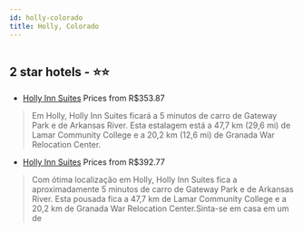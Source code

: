 ```yaml
---
id: holly-colorado
title: Holly, Colorado
---
```


<center><img src="https://i.travelapi.com/hotels/30000000/29670000/29662600/29662562/a2e25a6c_z.jpg" alt="" /></center>


##  2 star hotels - ⭐️⭐️

-    [Holly Inn Suites](https://www.hurb.com/br/aud/https://www.hurb.com/br/hotels/holly/holly-inn-suites-HT-4QVI?cmp=18055) Prices from R$353.87
   > Em Holly, Holly Inn Suites ficará a 5 minutos de carro de Gateway Park e de Arkansas River. Esta estalagem está a 47,7 km (29,6 mi) de Lamar Community College e a 20,2 km (12,6 mi) de Granada War Relocation Center.
-    [Holly Inn Suites](https://www.hurb.com/br/aud/https://www.hurb.com/br/hotels/holly/holly-inn-suites-HT-H5P3?cmp=18055) Prices from R$392.77
   > Com ótima localização em Holly, Holly Inn Suites fica a aproximadamente 5 minutos de carro de Gateway Park e de Arkansas River.  Esta pousada fica a 47,7 km de Lamar Community College e a 20,2 km de Granada War Relocation Center.Sinta-se em casa em um de 
